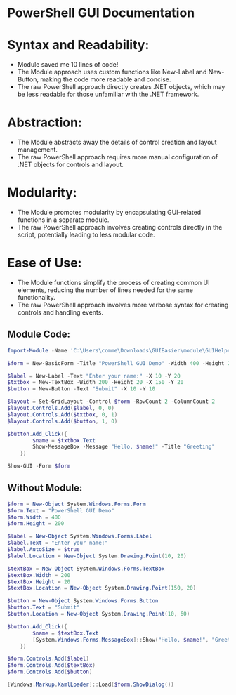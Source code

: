 PowerShell GUI Documentation
============================

# Syntax and Readability:
- Module saved me 10 lines of code!
- The Module approach uses custom functions like New-Label and New-Button, making the code more readable and concise.
- The raw PowerShell approach directly creates .NET objects, which may be less readable for those unfamiliar with the .NET framework.

# Abstraction:

- The Module abstracts away the details of control creation and layout management.
- The raw PowerShell approach requires more manual configuration of .NET objects for controls and layout.

# Modularity:

- The Module promotes modularity by encapsulating GUI-related functions in a separate module.
- The raw PowerShell approach involves creating controls directly in the script, potentially leading to less modular code.

# Ease of Use:

- The Module functions simplify the process of creating common UI elements, reducing the number of lines needed for the same functionality.
- The raw PowerShell approach involves more verbose syntax for creating controls and handling events.

## Module Code:
```powershell
Import-Module -Name 'C:\Users\comme\Downloads\GUIEasier\module\GUIHelper.psm1' -Force

$form = New-BasicForm -Title "PowerShell GUI Demo" -Width 400 -Height 200

$label = New-Label -Text "Enter your name:" -X 10 -Y 20
$txtbox = New-TextBox -Width 200 -Height 20 -X 150 -Y 20
$button = New-Button -Text "Submit" -X 10 -Y 10

$layout = Set-GridLayout -Control $form -RowCount 2 -ColumnCount 2
$layout.Controls.Add($label, 0, 0)
$layout.Controls.Add($txtbox, 0, 1)
$layout.Controls.Add($button, 1, 0)

$button.Add_Click({
        $name = $txtbox.Text
        Show-MessageBox -Message "Hello, $name!" -Title "Greeting"
    })

Show-GUI -Form $form
```

## Without Module:
```powershell
$form = New-Object System.Windows.Forms.Form
$form.Text = "PowerShell GUI Demo"
$form.Width = 400
$form.Height = 200

$label = New-Object System.Windows.Forms.Label
$label.Text = "Enter your name:"
$label.AutoSize = $true
$label.Location = New-Object System.Drawing.Point(10, 20)

$textBox = New-Object System.Windows.Forms.TextBox
$textBox.Width = 200
$textBox.Height = 20
$textBox.Location = New-Object System.Drawing.Point(150, 20)

$button = New-Object System.Windows.Forms.Button
$button.Text = "Submit"
$button.Location = New-Object System.Drawing.Point(10, 60)

$button.Add_Click({
        $name = $textBox.Text
        [System.Windows.Forms.MessageBox]::Show("Hello, $name!", "Greeting")
    })

$form.Controls.Add($label)
$form.Controls.Add($textBox)
$form.Controls.Add($button)

[Windows.Markup.XamlLoader]::Load($form.ShowDialog())
```
